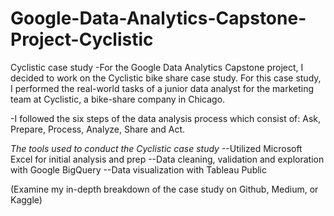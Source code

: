 # Google-Data-Analytics-Capstone-Project-Cyclistic
Cyclistic case study
-For the Google Data Analytics Capstone project, I decided to work on the Cyclistic  bike share case study. For this case study, I performed the real-world tasks of a junior data analyst for the marketing team at Cyclistic, a bike-share company in Chicago.

-I followed the six steps of the data analysis process which consist of: Ask, Prepare, Process, Analyze, Share and Act.

*The tools used to conduct the Cyclistic case study*
--Utilized Microsoft Excel for initial analysis and prep
--Data cleaning, validation and exploration with Google BigQuery
--Data visualization with Tableau Public 

(Examine my in-depth breakdown of the case study on Github, Medium, or Kaggle) 

